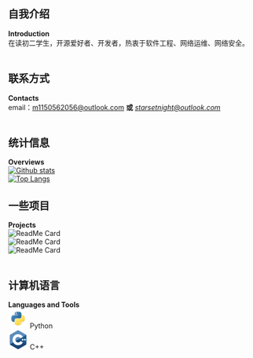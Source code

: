 ## 自我介绍
**Introduction**  
​
在读初二学生，开源爱好者、开发者，热衷于软件工程、网络运维、网络安全。  
​
## 联系方式
**Contacts**  
​
email：m1150562056@outlook.com **或** *starsetnight@outlook.com*  
​
## 统计信息
**Overviews**  
​
[![Github stats](https://github-readme-stats.vercel.app/api?username=StarsetNight&show_icons=true&include_all_commits=true)](https://github.com/StarsetNight/github-readme-stats)  
[![Top Langs](https://github-readme-stats.vercel.app/api/top-langs/?username=StarsetNight&layout=compact)](https://github.com/StarsetNight/github-readme-stats)
​
## 一些项目
**Projects**  
​
![ReadMe Card](https://github-readme-stats.vercel.app/api/pin/?username=3rdBit&repo=Lhat-Server)  
![ReadMe Card](https://github-readme-stats.vercel.app/api/pin/?username=3rdBit&repo=Lhat-Core)  
![ReadMe Card](https://github-readme-stats.vercel.app/api/pin/?username=3rdBit&repo=Lhat-C-Plan)  
​
## 计算机语言
**Languages and Tools**  
​
<code><img height="40" src="https://raw.githubusercontent.com/github/explore/80688e429a7d4ef2fca1e82350fe8e3517d3494d/topics/python/python.png" alt="python"></code>
Python  
<code><img height="40" src="https://raw.githubusercontent.com/github/explore/80688e429a7d4ef2fca1e82350fe8e3517d3494d/topics/cpp/cpp.png" alt="cpp"></code>
C++
